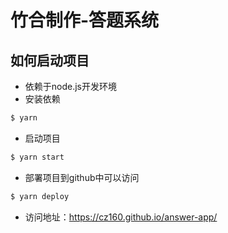 # 竹合制作-答题系统

## 如何启动项目

* 依赖于node.js开发环境
* 安装依赖

```bash
$ yarn
```
* 启动项目
```bash
$ yarn start
```
* 部署项目到github中可以访问
```bash
$ yarn deploy
```
* 访问地址：https://cz160.github.io/answer-app/

